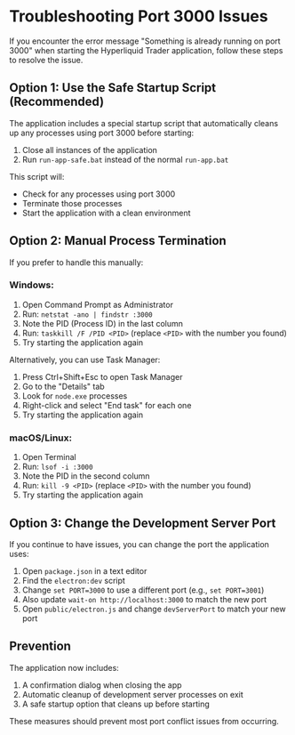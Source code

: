 # Troubleshooting Port 3000 Issues

If you encounter the error message "Something is already running on port 3000" when starting the Hyperliquid Trader application, follow these steps to resolve the issue.

## Option 1: Use the Safe Startup Script (Recommended)

The application includes a special startup script that automatically cleans up any processes using port 3000 before starting:

1. Close all instances of the application
2. Run `run-app-safe.bat` instead of the normal `run-app.bat`

This script will:
- Check for any processes using port 3000
- Terminate those processes
- Start the application with a clean environment

## Option 2: Manual Process Termination

If you prefer to handle this manually:

### Windows:

1. Open Command Prompt as Administrator
2. Run: `netstat -ano | findstr :3000`
3. Note the PID (Process ID) in the last column
4. Run: `taskkill /F /PID <PID>` (replace `<PID>` with the number you found)
5. Try starting the application again

Alternatively, you can use Task Manager:
1. Press Ctrl+Shift+Esc to open Task Manager
2. Go to the "Details" tab
3. Look for `node.exe` processes
4. Right-click and select "End task" for each one
5. Try starting the application again

### macOS/Linux:

1. Open Terminal
2. Run: `lsof -i :3000`
3. Note the PID in the second column
4. Run: `kill -9 <PID>` (replace `<PID>` with the number you found)
5. Try starting the application again

## Option 3: Change the Development Server Port

If you continue to have issues, you can change the port the application uses:

1. Open `package.json` in a text editor
2. Find the `electron:dev` script
3. Change `set PORT=3000` to use a different port (e.g., `set PORT=3001`)
4. Also update `wait-on http://localhost:3000` to match the new port
5. Open `public/electron.js` and change `devServerPort` to match your new port

## Prevention

The application now includes:
1. A confirmation dialog when closing the app
2. Automatic cleanup of development server processes on exit
3. A safe startup option that cleans up before starting

These measures should prevent most port conflict issues from occurring.
